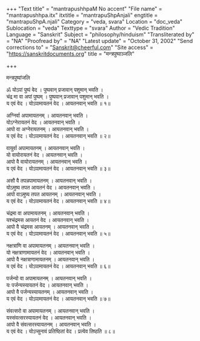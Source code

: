 +++
"Text title" = "mantrapushhpaM No accent"
"File name" = "mantrapushhpa.itx"
itxtitle = "mantrapuShpAnjali"
engtitle = "mantrapuShpA.njali"
Category = "veda, svara"
Location = "doc_veda"
Sublocation = "veda"
Texttype = "svara"
Author = "Vedic Tradition"
Language = "Sanskrit"
Subject = "philosophy/hinduism"
"Transliterated by" = "NA"
"Proofread by" = "NA"
"Latest update" = "October 31, 2002"
"Send corrections to" = "Sanskrit@cheerful.com"
"Site access" = "https://sanskritdocuments.org"
title = "मन्त्रपुष्पाञ्जलि"

+++
  
 मन्त्रपुष्पांजलि   
  
  
ॐ योऽपां पुष्पं वेद । पुष्पवान् प्रजावान् पशुमान् भवति ।   
चंद्र मा वा अपां पुष्पम् । पुष्पवान् प्रजावान् पशुमान् भवति ।   
य एवं वेद । योऽपामायतनं वेद । आयतनवान् भवति ॥ १॥   
  
अग्निर्वा अपामायतनम् । आयतनवान् भवति ।   
योऽग्नेरायतनं वेद । आयतनवान् भवति ।   
आपो वा अग्नेरायतनम् । आयतनवान् भवति ।   
य एवं वेद । योऽपामायतनं वेद । आयतनवान् भवति ॥ २॥   
  
वायुर्वा अपामायतनम् । आयतनवान् भवति ।   
यो वायोरायतनं वेद । आयतनवान् भवति ।   
आपो वै वायोरायतनम् । आयतनवान् भवति ।   
य एवं वेद । योऽपामायतनं वेद । आयतनवान् भवति ॥ ३॥   
  
असौ वै तपन्नपामायतनम् । आयतनवान् भवति ।   
योऽमुष्य तपत आयतनं वेद । आयतनवान् भवति ।   
आपो वाऽमुष्य तपत आयतनम् । आयतनवान् भवति ।   
य एवं वेद । योऽपामायतनं वेद । आयतनवान् भवति ॥ ४॥   
  
चंद्रमा वा अपामायतनम् । आयतनवान् भवति ।   
यश्चंद्रमस आयतनं वेद । आयतनवान् भवति ।   
आपो वै चंद्रमस आयतनम् । आयतनवान् भवति ।   
य एवं वेद । योऽपामायतनं वेद । आयतनवान् भवति ॥ ५॥   
  
नक्षत्राणि वा अपामायतनम् । आयतनवान् भवति ।   
यो नक्षत्राणामायतनं वेद । आयतनवान् भवति ।   
आपो वै नक्षत्राणामायतनम् । आयतनवान् भवति ।   
य एवं वेद । योऽपामायतनं वेद । आयतनवान् भवति ॥ ६॥   
  
पर्जन्यो वा अपामायतनम् । आयतनवान् भवति ।   
यः पर्जन्यस्यायतनं वेद । आयतनवान् भवति ।   
आपो वै पर्जन्यस्यायतनम् । आयतनवान् भवति ।   
य एवं वेद । योऽपामायतनं वेद । आयतनवान् भवति ॥ ७॥   
  
संवत्सरो वा अपामायतनम् । आयतनवान् भवति ।   
यस्संवत्सरस्यायतनं वेद । आयतनवान् भवति ।   
आपो वै संवत्सरस्यायतनम् । आयतनवान् भवति ।   
य एवं वेद । योऽप्सुनावं प्रतिष्ठितां वेद । प्रत्येव तिष्ठति ॥ ८॥   
  
